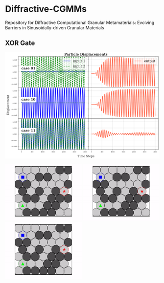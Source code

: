 # Diffractive-CGMMs
Repository for Diffractive Computational Granular Metamaterials: Evolving Barriers in Sinusoidally-driven Granular Materials



## XOR Gate
<p align="left">
  <img src="https://github.com/AtoosaParsa/Diffractive-CGMMs/blob/main/xor.png"  width="700">
</p>
<p float="left">
<img src="https://github.com/AtoosaParsa/Diffractive-CGMMs/blob/main/config_xor_01.gif" width="250"/>
<img src="https://github.com/AtoosaParsa/Diffractive-CGMMs/blob/main/config_xor_10.gif" width="250"/>
<img src="https://github.com/AtoosaParsa/Diffractive-CGMMs/blob/main/config_xor_11.gif" width="250"/>
</p>
